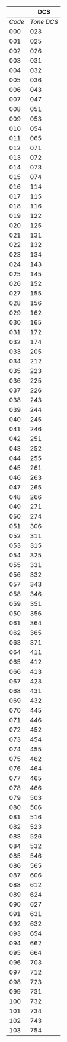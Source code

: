 || DCS |
| --- | --- |
| *Code* | *Tone DCS* |
| 000 | 023 |
| 001 | 025 |
| 002 | 026 |
| 003 | 031 |
| 004 | 032 |
| 005 | 036 |
| 006 | 043 |
| 007 | 047 |
| 008 | 051 |
| 009 | 053 |
| 010 | 054 |
| 011 | 065 |
| 012 | 071 |
| 013 | 072 |
| 014 | 073 |
| 015 | 074 |
| 016 | 114 |
| 017 | 115 |
| 018 | 116 |
| 019 | 122 |
| 020 | 125 |
| 021 | 131 |
| 022 | 132 |
| 023 | 134 |
| 024 | 143 |
| 025 | 145 |
| 026 | 152 |
| 027 | 155 |
| 028 | 156 |
| 029 | 162 |
| 030 | 165 |
| 031 | 172 |
| 032 | 174 |
| 033 | 205 |
| 034 | 212 |
| 035 | 223 |
| 036 | 225 |
| 037 | 226 |
| 038 | 243 |
| 039 | 244 |
| 040 | 245 |
| 041 | 246 |
| 042 | 251 |
| 043 | 252 |
| 044 | 255 |
| 045 | 261 |
| 046 | 263 |
| 047 | 265 |
| 048 | 266 |
| 049 | 271 |
| 050 | 274 |
| 051 | 306 |
| 052 | 311 |
| 053 | 315 |
| 054 | 325 |
| 055 | 331 |
| 056 | 332 |
| 057 | 343 |
| 058 | 346 |
| 059 | 351 |
| 050 | 356 |
| 061 | 364 |
| 062 | 365 |
| 063 | 371 |
| 064 | 411 |
| 065 | 412 |
| 066 | 413 |
| 067 | 423 |
| 068 | 431 |
| 069 | 432 |
| 070 | 445 |
| 071 | 446 |
| 072 | 452 |
| 073 | 454 |
| 074 | 455 |
| 075 | 462 |
| 076 | 464 |
| 077 | 465 |
| 078 | 466 |
| 079 | 503 |
| 080 | 506 |
| 081 | 516 |
| 082 | 523 |
| 083 | 526 |
| 084 | 532 |
| 085 | 546 |
| 086 | 565 |
| 087 | 606 |
| 088 | 612 |
| 089 | 624 |
| 090 | 627 |
| 091 | 631 |
| 092 | 632 |
| 093 | 654 |
| 094 | 662 |
| 095 | 664 |
| 096 | 703 |
| 097 | 712 |
| 098 | 723 |
| 099 | 731 |
| 100 | 732 |
| 101 | 734 |
| 102 | 743 |
| 103 | 754 |
